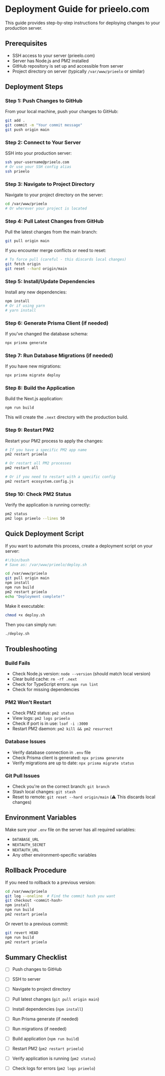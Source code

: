 # Deployment Guide for prieelo.com

This guide provides step-by-step instructions for deploying changes to your production server.

## Prerequisites

- SSH access to your server (prieelo.com)
- Server has Node.js and PM2 installed
- GitHub repository is set up and accessible from server
- Project directory on server (typically `/var/www/prieelo` or similar)

## Deployment Steps

### Step 1: Push Changes to GitHub

From your local machine, push your changes to GitHub:

```bash
git add .
git commit -m "Your commit message"
git push origin main
```

### Step 2: Connect to Your Server

SSH into your production server:

```bash
ssh your-username@prieelo.com
# Or use your SSH config alias
ssh prieelo
```

### Step 3: Navigate to Project Directory

Navigate to your project directory on the server:

```bash
cd /var/www/prieelo
# Or wherever your project is located
```

### Step 4: Pull Latest Changes from GitHub

Pull the latest changes from the main branch:

```bash
git pull origin main
```

If you encounter merge conflicts or need to reset:

```bash
# To force pull (careful - this discards local changes)
git fetch origin
git reset --hard origin/main
```

### Step 5: Install/Update Dependencies

Install any new dependencies:

```bash
npm install
# Or if using yarn
# yarn install
```

### Step 6: Generate Prisma Client (if needed)

If you've changed the database schema:

```bash
npx prisma generate
```

### Step 7: Run Database Migrations (if needed)

If you have new migrations:

```bash
npx prisma migrate deploy
```

### Step 8: Build the Application

Build the Next.js application:

```bash
npm run build
```

This will create the `.next` directory with the production build.

### Step 9: Restart PM2

Restart your PM2 process to apply the changes:

```bash
# If you have a specific PM2 app name
pm2 restart prieelo

# Or restart all PM2 processes
pm2 restart all

# Or if you need to restart with a specific config
pm2 restart ecosystem.config.js
```

### Step 10: Check PM2 Status

Verify the application is running correctly:

```bash
pm2 status
pm2 logs prieelo --lines 50
```

## Quick Deployment Script

If you want to automate this process, create a deployment script on your server:

```bash
#!/bin/bash
# Save as: /var/www/prieelo/deploy.sh

cd /var/www/prieelo
git pull origin main
npm install
npm run build
pm2 restart prieelo
echo "Deployment complete!"
```

Make it executable:

```bash
chmod +x deploy.sh
```

Then you can simply run:

```bash
./deploy.sh
```

## Troubleshooting

### Build Fails

- Check Node.js version: `node --version` (should match local version)
- Clear build cache: `rm -rf .next`
- Check for TypeScript errors: `npm run lint`
- Check for missing dependencies

### PM2 Won't Restart

- Check PM2 status: `pm2 status`
- View logs: `pm2 logs prieelo`
- Check if port is in use: `lsof -i :3000`
- Restart PM2 daemon: `pm2 kill && pm2 resurrect`

### Database Issues

- Verify database connection in `.env` file
- Check Prisma client is generated: `npx prisma generate`
- Verify migrations are up to date: `npx prisma migrate status`

### Git Pull Issues

- Check you're on the correct branch: `git branch`
- Stash local changes: `git stash`
- Reset to remote: `git reset --hard origin/main` (⚠️ This discards local changes)

## Environment Variables

Make sure your `.env` file on the server has all required variables:

- `DATABASE_URL`
- `NEXTAUTH_SECRET`
- `NEXTAUTH_URL`
- Any other environment-specific variables

## Rollback Procedure

If you need to rollback to a previous version:

```bash
cd /var/www/prieelo
git log --oneline  # Find the commit hash you want
git checkout <commit-hash>
npm install
npm run build
pm2 restart prieelo
```

Or revert to a previous commit:

```bash
git revert HEAD
npm run build
pm2 restart prieelo
```

## Summary Checklist

- [ ] Push changes to GitHub
- [ ] SSH to server
- [ ] Navigate to project directory
- [ ] Pull latest changes (`git pull origin main`)
- [ ] Install dependencies (`npm install`)
- [ ] Run Prisma generate (if needed)
- [ ] Run migrations (if needed)
- [ ] Build application (`npm run build`)
- [ ] Restart PM2 (`pm2 restart prieelo`)
- [ ] Verify application is running (`pm2 status`)
- [ ] Check logs for errors (`pm2 logs prieelo`)

